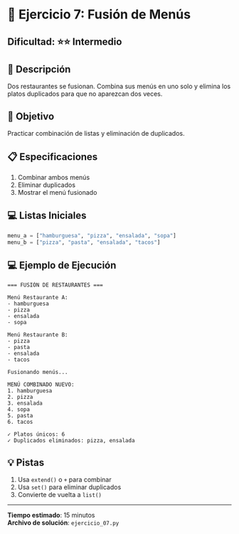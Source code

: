 # 🍔 Ejercicio 7: Fusión de Menús

## Dificultad: ⭐⭐ Intermedio

## 📝 Descripción

Dos restaurantes se fusionan. Combina sus menús en uno solo y elimina los platos duplicados para que no aparezcan dos veces.

## 🎯 Objetivo

Practicar combinación de listas y eliminación de duplicados.

## 📋 Especificaciones

1. Combinar ambos menús
2. Eliminar duplicados
3. Mostrar el menú fusionado

## 💻 Listas Iniciales

```python
menu_a = ["hamburguesa", "pizza", "ensalada", "sopa"]
menu_b = ["pizza", "pasta", "ensalada", "tacos"]
```

## 💻 Ejemplo de Ejecución

```
=== FUSIÓN DE RESTAURANTES ===

Menú Restaurante A:
- hamburguesa
- pizza
- ensalada
- sopa

Menú Restaurante B:
- pizza
- pasta
- ensalada
- tacos

Fusionando menús...

MENÚ COMBINADO NUEVO:
1. hamburguesa
2. pizza
3. ensalada
4. sopa
5. pasta
6. tacos

✓ Platos únicos: 6
✓ Duplicados eliminados: pizza, ensalada
```

## 💡 Pistas

1. Usa `extend()` o `+` para combinar
2. Usa `set()` para eliminar duplicados
3. Convierte de vuelta a `list()`

---

**Tiempo estimado**: 15 minutos  
**Archivo de solución**: `ejercicio_07.py`

